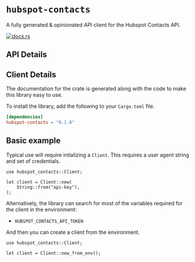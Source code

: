 # `hubspot-contacts`

A fully generated & opinionated API client for the Hubspot Contacts API.

[![docs.rs](https://docs.rs/hubspot-contacts/badge.svg)](https://docs.rs/hubspot-contacts)

## API Details








## Client Details



The documentation for the crate is generated
along with the code to make this library easy to use.


To install the library, add the following to your `Cargo.toml` file.

```toml
[dependencies]
hubspot-contacts = "0.1.0"
```

## Basic example

Typical use will require intializing a `Client`. This requires
a user agent string and set of credentials.

```rust,no_run
use hubspot_contacts::Client;

let client = Client::new(
    String::from("api-key"),
);
```

Alternatively, the library can search for most of the variables required for
the client in the environment:

- `HUBSPOT_CONTACTS_API_TOKEN`

And then you can create a client from the environment.

```rust,no_run
use hubspot_contacts::Client;

let client = Client::new_from_env();
```
